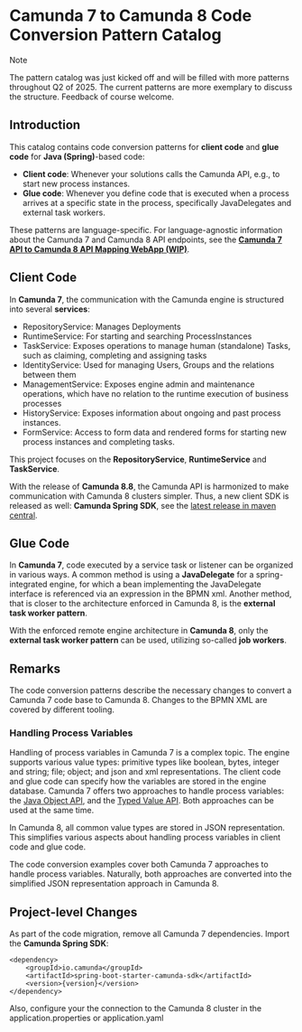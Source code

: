# Camunda 7 to Camunda 8 Code Conversion Pattern Catalog

> [!NOTE]  
> The pattern catalog was just kicked off and will be filled with more patterns throughout Q2 of 2025. The current patterns are more exemplary to discuss the structure. Feedback of course welcome.

## Introduction

This catalog contains code conversion patterns for **client code** and **glue code** for **Java (Spring)**-based code:

-   **Client code**: Whenever your solutions calls the Camunda API, e.g., to start new process instances.
-   **Glue code**: Whenever you define code that is executed when a process arrives at a specific state in the process, specifically JavaDelegates and external task workers.

These patterns are language-specific. For language-agnostic information about the Camunda 7 and Camunda 8 API endpoints, see the **[Camunda 7 API to Camunda 8 API Mapping WebApp (WIP)](https://camunda-community-hub.github.io/camunda-7-to-8-code-conversion/)**.

## Client Code

In **Camunda 7**, the communication with the Camunda engine is structured into several **services**:

-   RepositoryService: Manages Deployments
-   RuntimeService: For starting and searching ProcessInstances
-   TaskService: Exposes operations to manage human (standalone) Tasks, such as claiming, completing and assigning tasks
-   IdentityService: Used for managing Users, Groups and the relations between them
-   ManagementService: Exposes engine admin and maintenance operations, which have no relation to the runtime execution of business processes
-   HistoryService: Exposes information about ongoing and past process instances.
-   FormService: Access to form data and rendered forms for starting new process instances and completing tasks.

This project focuses on the **RepositoryService**, **RuntimeService** and **TaskService**.

With the release of **Camunda 8.8**, the Camunda API is harmonized to make communication with Camunda 8 clusters simpler. Thus, a new client SDK is released as well: **Camunda Spring SDK**, see the [latest release in maven central](https://mvnrepository.com/artifact/io.camunda/spring-boot-starter-camunda-sdk).

## Glue Code

In **Camunda 7**, code executed by a service task or listener can be organized in various ways. A common method is using a **JavaDelegate** for a spring-integrated engine, for which a bean implementing the JavaDelegate interface is referenced via an expression in the BPMN xml. Another method, that is closer to the architecture enforced in Camunda 8, is the **external task worker pattern**.

With the enforced remote engine architecture in **Camunda 8**, only the **external task worker pattern** can be used, utilizing so-called **job workers**.

## Remarks

The code conversion patterns describe the necessary changes to convert a Camunda 7 code base to Camunda 8. Changes to the BPMN XML are covered by different tooling.

### Handling Process Variables

Handling of process variables in Camunda 7 is a complex topic. The engine supports various value types: primitive types like boolean, bytes, integer and string; file; object; and json and xml representations. The client code and glue code can specify how the variables are stored in the engine database. Camunda 7 offers two approaches to handle process variables: the [Java Object API](https://docs.camunda.org/manual/latest/user-guide/process-engine/variables/#java-object-api), and the [Typed Value API](https://docs.camunda.org/manual/latest/user-guide/process-engine/variables/#typed-value-api). Both approaches can be used at the same time.

In Camunda 8, all common value types are stored in JSON representation. This simplifies various aspects about handling process variables in client code and glue code.

The code conversion examples cover both Camunda 7 approaches to handle process variables. Naturally, both approaches are converted into the simplified JSON representation approach in Camunda 8.

## Project-level Changes

As part of the code migration, remove all Camunda 7 dependencies. Import the **Camunda Spring SDK**:

```
<dependency>
	<groupId>io.camunda</groupId>
	<artifactId>spring-boot-starter-camunda-sdk</artifactId>
	<version>{version}</version>
</dependency>
```

Also, configure your the connection to the Camunda 8 cluster in the application.properties or application.yaml
